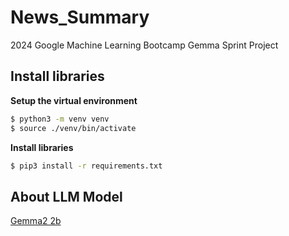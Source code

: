 # News_Summary
2024 Google Machine Learning Bootcamp Gemma Sprint Project

## Install libraries

**Setup the virtual environment**
```bash
$ python3 -m venv venv
$ source ./venv/bin/activate
```

**Install libraries**
```bash
$ pip3 install -r requirements.txt
```

## About LLM Model

[Gemma2 2b](https://huggingface.co/google/gemma-2-2b)